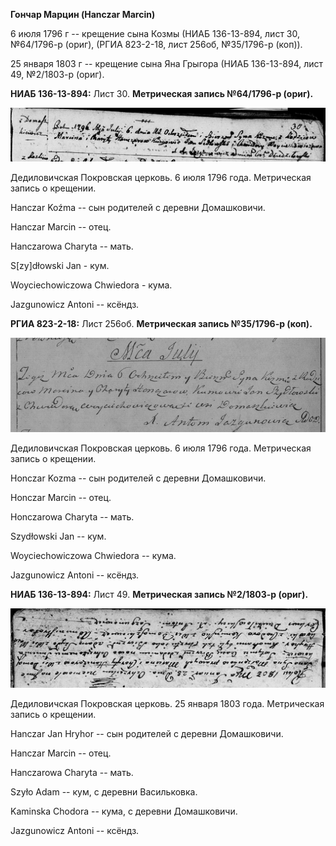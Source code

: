 **Гончар Марцин (Hanczar Marcin)**

6 июля 1796 г -- крещение сына Козмы (НИАБ 136-13-894, лист 30,
№64/1796-р (ориг), (РГИА 823-2-18, лист 256об, №35/1796-р (коп)).

25 января 1803 г -- крещение сына Яна Грыгора (НИАБ 136-13-894, лист 49,
№2/1803-р (ориг).

**НИАБ 136-13-894:** Лист 30. **Метрическая запись №64/1796-р (ориг).**

![](./media/5286ea0babbf6676b99031bba00349277797baf1.png)

Дедиловичская Покровская церковь. 6 июля 1796 года. Метрическая запись о
крещении.

Hanczar Koźma -- сын родителей с деревни Домашковичи.

Hanczar Marcin -- отец.

Hanczarowa Charyta -- мать.

S\[zy\]dłowski Jan - кум.

Woyciechowiczowa Chwiedora - кума.

Jazgunowicz Antoni -- ксёндз.

**РГИА 823-2-18:** Лист 256об. **Метрическая запись №35/1796-р (коп).**

![](./media/1795c9380ede51895eaa836bd3ad5801dc4d2415.png)

Дедиловичская Покровская церковь. 6 июля 1796 года. Метрическая запись о
крещении.

Honczar Kozma -- сын родителей с деревни Домашковичи.

Honczar Marcin -- отец.

Honczarowa Charyta -- мать.

Szydłowski Jan -- кум.

Woyciechowiczowa Chwiedora -- кума.

Jazgunowicz Antoni -- ксёндз.

**НИАБ 136-13-894:** Лист 49. **Метрическая запись №2/1803-р (ориг).**

![](./media/28bfdff7f21877a9d47df2bee22d17ab3e354ad5.png)

Дедиловичская Покровская церковь. 25 января 1803 года. Метрическая
запись о крещении.

Hanczar Jan Hryhor -- сын родителей с деревни Домашковичи.

Hanczar Marcin -- отец.

Hanczarowa Charyta -- мать.

Szyło Adam -- кум, с деревни Васильковка.

Kaminska Chodora -- кума, с деревни Домашковичи.

Jazgunowicz Antoni -- ксёндз.
